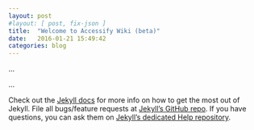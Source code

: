 ```yaml
---
layout: post
#layout: [ post, fix-json ]
title:  "Welcome to Accessify Wiki (beta)"
date:   2016-01-21 15:49:42
categories: blog
---
```


...

...

Check out the [Jekyll docs][jekyll] for more info on how to get the most out of Jekyll. File all bugs/feature requests at [Jekyll’s GitHub repo][jekyll-gh]. If you have questions, you can ask them on [Jekyll’s dedicated Help repository][jekyll-help].

[jekyll]:      http://jekyllrb.com
[jekyll-gh]:   https://github.com/jekyll/jekyll
[jekyll-help]: https://github.com/jekyll/jekyll-help
